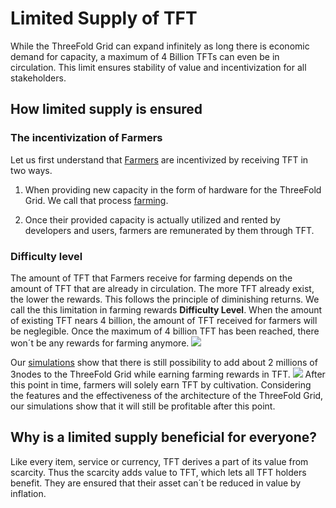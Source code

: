 
# Limited Supply of TFT
While the ThreeFold Grid can expand infinitely as long there is economic demand for capacity, a maximum of 4 Billion TFTs can even be in circulation. This limit ensures stability of value and incentivization for all stakeholders.

## How limited supply is ensured

### The incentivization of Farmers
Let us first understand that [Farmers](src\grid\tf_farming\introduction.md) are incentivized by receiving TFT in two ways. 
1. When providing new capacity in the form of hardware for the ThreeFold Grid. We call that process [farming](src\grid\tf_farming\introduction.md).

2. Once their provided capacity is actually utilized and rented by developers and users, farmers are remunerated by them through TFT.

### Difficulty level

The amount of TFT that Farmers receive for farming depends on the amount of TFT that are already in circulation. The more TFT already exist, the lower the rewards. This follows the principle of diminishing returns. We call the this limitation in farming rewards **Difficulty Level**.
When the amount of existing TFT nears 4 billion, the amount of TFT received for farmers will be neglegible. Once the maximum of 4 billion TFT has been reached, there won´t be any rewards for farming anymore.
![](./img/tftfarmed4b.png)


Our [simulations](https://sdk3.threefold.io/#/simulator_install) show that there is still possibility to add about 2 millions of  3nodes to the ThreeFold Grid while earning farming rewards in TFT.
![](./img/2bnodes.png)
After this point in time, farmers will solely earn TFT by cultivation. Considering the features and the effectiveness of the architecture of the ThreeFold Grid, our simulations show that it will still be profitable after this point.


## Why is a limited supply beneficial for everyone?

Like every item, service or currency, TFT derives a part of its value from scarcity. Thus the scarcity adds value to TFT, which lets all TFT holders benefit. They are ensured that their asset can´t be reduced in value by inflation.
